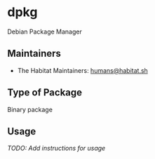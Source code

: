 # dpkg

Debian Package Manager

## Maintainers

* The Habitat Maintainers: <humans@habitat.sh>

## Type of Package

Binary package

## Usage

*TODO: Add instructions for usage*
